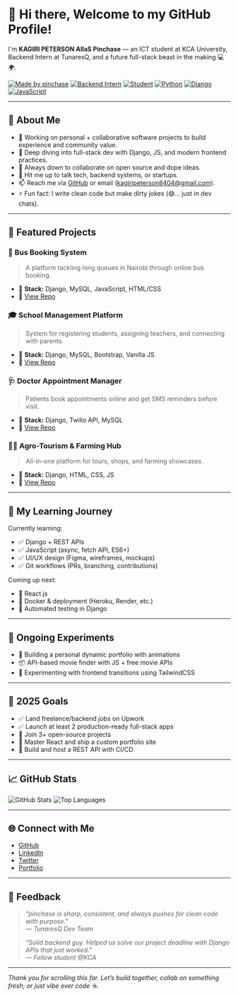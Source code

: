# 👋 Hi there, Welcome to my GitHub Profile!

I'm **KAGIRI PETERSON AlIaS Pinchase** — an ICT student at KCA University, Backend Intern at TunaresQ, and a future full-stack beast in the making 💻🌍.

[![Made by pinchase](https://img.shields.io/badge/Made%20with❤️%20by-pinchase-blue?style=flat-square)](https://github.com/pinchase)
[![Backend Intern](https://img.shields.io/badge/Role-Backend%20Dev%20Intern-purple?style=flat-square)](https://github.com/pinchase)
[![Student](https://img.shields.io/badge/Student-KCA%20University-orange?style=flat-square)](https://kca.ac.ke)
[![Python](https://img.shields.io/badge/Python-3.x-yellow?style=flat-square&logo=python)](https://www.python.org/)
[![Django](https://img.shields.io/badge/Django-Web%20Framework-092E20?style=flat-square&logo=django&logoColor=white)](https://www.djangoproject.com/)
[![JavaScript](https://img.shields.io/badge/JavaScript-ES6+-F7DF1E?style=flat-square&logo=javascript&logoColor=black)](https://developer.mozilla.org/en-US/docs/Web/JavaScript)

---

## 🚀 About Me

- 🔭 Working on personal + collaborative software projects to build experience and community value.
- 🌱 Deep diving into full-stack dev with Django, JS, and modern frontend practices.
- 👯 Always down to collaborate on open source and dope ideas.
- 💬 Hit me up to talk tech, backend systems, or startups.
- 📫 Reach me via [GitHub](https://github.com/pinchase) or email (kagiripeterson8404@gmail.com).
- ⚡ Fun fact: I write clean code but make dirty jokes (😅... just in dev chats).

---

## 📁 Featured Projects

### 🚌 **Bus Booking System**
> A platform tackling long queues in Nairobi through online bus booking.

- 🔧 **Stack:** Django, MySQL, JavaScript, HTML/CSS  
- 🔗 [View Repo](https://github.com/pinchase/bus-booking-system)



### 🎓 **School Management Platform**
> System for registering students, assigning teachers, and connecting with parents.

- 🔧 **Stack:** Django, MySQL, Bootstrap, Vanilla JS  
- 🔗 [View Repo](https://github.com/pinchase/school-mgmt)



### 🩺 **Doctor Appointment Manager**
> Patients book appointments online and get SMS reminders before visit.

- 🔧 **Stack:** Django, Twilio API, MySQL  
- 🔗 [View Repo](https://github.com/pinchase/doctor-appointment)



### 🧑‍🌾 **Agro-Tourism & Farming Hub**
> All-in-one platform for tours, shops, and farming showcases.

- 🔧 **Stack:** Django, HTML, CSS, JS  
- 🔗 [View Repo](https://github.com/pinchase/agrotour-hub)

---

## 🧠 My Learning Journey

Currently learning:

- ✅ Django + REST APIs
- ✅ JavaScript (async, fetch API, ES6+)
- ✅ UI/UX design (Figma, wireframes, mockups)
- ✅ Git workflows (PRs, branching, contributions)

Coming up next:

- 🔄 React.js
- 🔄 Docker & deployment (Heroku, Render, etc.)
- 🔄 Automated testing in Django

---

## 🧪 Ongoing Experiments

- 🚧 Building a personal dynamic portfolio with animations
- 📦 API-based movie finder with JS + free movie APIs
- 🧪 Experimenting with frontend transitions using TailwindCSS

---

## 🎯 2025 Goals

- ✅ Land freelance/backend jobs on Upwork
- ✅ Launch at least 2 production-ready full-stack apps
- 🔄 Join 3+ open-source projects
- 🔄 Master React and ship a custom portfolio site
- 🔄 Build and host a REST API with CI/CD

---

## 📈 GitHub Stats

![GitHub Stats](https://github-readme-stats.vercel.app/api?username=pinchase&show_icons=true&theme=default)
![Top Languages](https://github-readme-stats.vercel.app/api/top-langs/?username=pinchase&layout=compact&theme=default)

---

## 🌐 Connect with Me

- [GitHub](https://github.com/pinchase)
- [LinkedIn](https://linkedin.com/in/peterson-kagiri)
- [Twitter](https://twitter.com/pin_chase) 
- [Portfolio](https://mohpinchase.github.io/Final_portifolio/)

---

## 💬 Feedback

> *"pinchase is sharp, consistent, and always pushes for clean code with purpose."*  
— *TunaresQ Dev Team*

> *"Solid backend guy. Helped us solve our project deadline with Django APIs that just worked."*  
— *Fellow student @KCA*

---

*Thank you for scrolling this far. Let’s build together, collab on something fresh, or just vibe over code ☕.*

